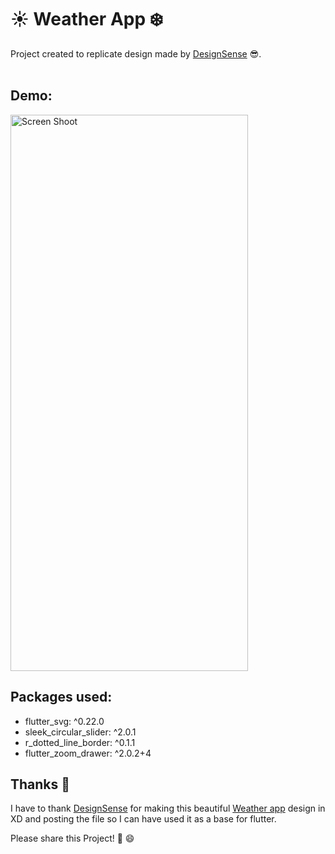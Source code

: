 # ☀️ Weather App ❄️

Project created to replicate design made by [DesignSense](https://www.youtube.com/channel/UCK3KESgQlmEBJ5DnRxWJ9oA) 😎.
<br/><br/>

## Demo:

<img src="https://raw.githubusercontent.com/Mosarto/weatherapp/master/demo/demo.gif" width="380" height="890" title="Screen Shoot">

## Packages used:

- flutter_svg: ^0.22.0 
- sleek_circular_slider: ^2.0.1
- r_dotted_line_border: ^0.1.1
- flutter_zoom_drawer: ^2.0.2+4

## Thanks 👏

I have to thank [DesignSense](https://www.youtube.com/channel/UCK3KESgQlmEBJ5DnRxWJ9oA) for making this beautiful [Weather app](https://www.youtube.com/watch?v=3UXMG5J43Wo) design in XD and posting the file so I can have used it as a base for flutter.

Please share this Project! 🤝 😄
